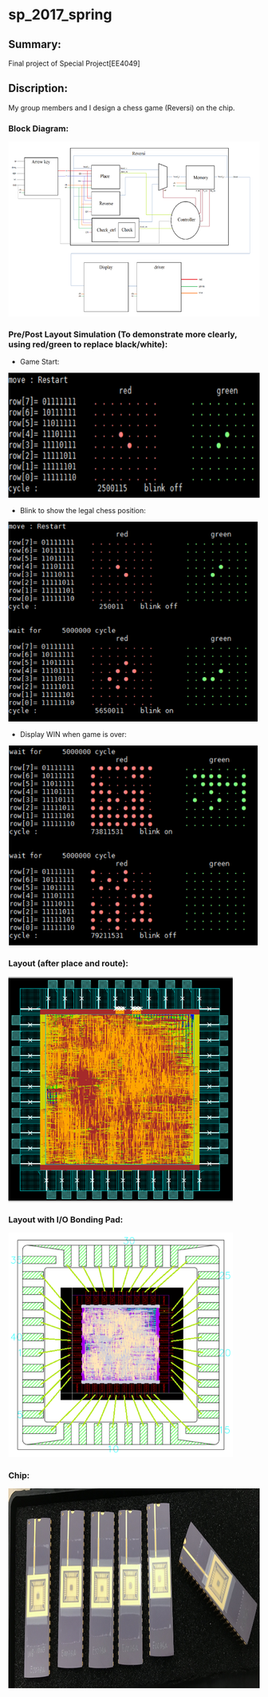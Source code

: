 # sp_2017_spring
## Summary:
Final project of Special Project[EE4049]
## Discription:
My group members and I design a chess game (Reversi) on the chip.
### Block Diagram:  
<img src=https://github.com/02stevenyang850527/sp_2017_spring/blob/master/project_result/block_diagram.png alt="bolck_diagram" width=700 height=350>  

### Pre/Post Layout Simulation (To demonstrate more clearly, using red/green to replace black/white):  
* Game Start:  
<img src=https://github.com/02stevenyang850527/sp_2017_spring/blob/master/project_result/simulation_1.png alt="s1" width=600 height=250>  

* Blink to show the legal chess position:  
<img src=https://github.com/02stevenyang850527/sp_2017_spring/blob/master/project_result/simulation_2.png alt="s2" width=500 height=400>  

* Display WIN when game is over:  
<img src=https://github.com/02stevenyang850527/sp_2017_spring/blob/master/project_result/simulation_3.png alt="s3" width=500 height=400>  

### Layout (after place and route):  
<img src=https://github.com/02stevenyang850527/sp_2017_spring/blob/master/project_result/layout.png alt="layout" width=450 height=450>  

### Layout with I/O Bonding Pad:  
<img src=https://github.com/02stevenyang850527/sp_2017_spring/blob/master/project_result/layout_with_IO.png alt="layout with IO" width=450 height=450>  

### Chip:  
<img src=https://github.com/02stevenyang850527/sp_2017_spring/blob/master/project_result/chip.jpg alt="chip" width=700 height=400>
